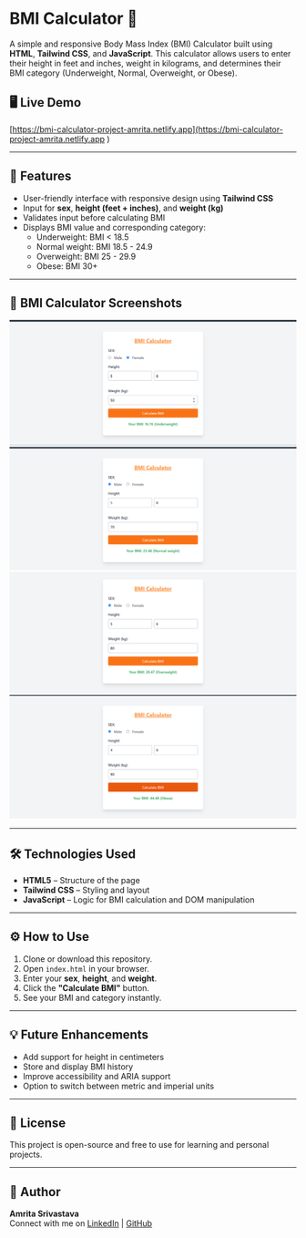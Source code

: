 # BMI Calculator 🧮

A simple and responsive Body Mass Index (BMI) Calculator built using **HTML**, **Tailwind CSS**, and **JavaScript**. This calculator allows users to enter their height in feet and inches, weight in kilograms, and determines their BMI category (Underweight, Normal, Overweight, or Obese).

## 🖥️ Live Demo

<!-- Optionally add a GitHub Pages or Netlify link here -->
[https://bmi-calculator-project-amrita.netlify.app](https://bmi-calculator-project-amrita.netlify.app
)

---

## 🚀 Features

- User-friendly interface with responsive design using **Tailwind CSS**
- Input for **sex**, **height (feet + inches)**, and **weight (kg)**
- Validates input before calculating BMI
- Displays BMI value and corresponding category:
  - Underweight: BMI < 18.5
  - Normal weight: BMI 18.5 - 24.9
  - Overweight: BMI 25 - 29.9
  - Obese: BMI 30+

---

## 📸  BMI Calculator Screenshots

![Screenshot 1](Screenshot-2.png)
![Screenshot 2](Screenshot-3.png)
![Screenshot 3](Screenshot-4.png)
![Screenshot 4](Screenshot-1.png)

---

## 🛠️ Technologies Used

- **HTML5** – Structure of the page
- **Tailwind CSS** – Styling and layout
- **JavaScript** – Logic for BMI calculation and DOM manipulation

---

## ⚙️ How to Use

1. Clone or download this repository.
2. Open `index.html` in your browser.
3. Enter your **sex**, **height**, and **weight**.
4. Click the **"Calculate BMI"** button.
5. See your BMI and category instantly.

---

## 💡 Future Enhancements

- Add support for height in centimeters
- Store and display BMI history
- Improve accessibility and ARIA support
- Option to switch between metric and imperial units

---

## 📜 License

This project is open-source and free to use for learning and personal projects.

---

## 🙌 Author

**Amrita Srivastava**  
Connect with me on [LinkedIn](https://www.linkedin.com/in/amrita-srivastava10/) | [GitHub](https://github.com/Amritasri10)

